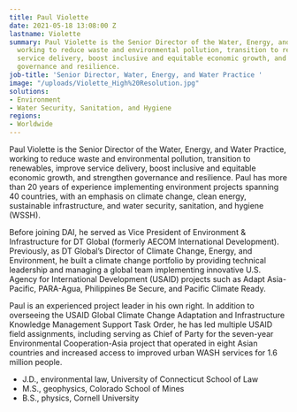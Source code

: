 ```yaml
---
title: Paul Violette
date: 2021-05-18 13:08:00 Z
lastname: Violette
summary: Paul Violette is the Senior Director of the Water, Energy, and Water Practice,
  working to reduce waste and environmental pollution, transition to renewables, improve
  service delivery, boost inclusive and equitable economic growth, and strengthen
  governance and resilience.
job-title: 'Senior Director, Water, Energy, and Water Practice '
image: "/uploads/Violette_High%20Resolution.jpg"
solutions:
- Environment
- Water Security, Sanitation, and Hygiene
regions:
- Worldwide
---
```


Paul Violette is the Senior Director of the Water, Energy, and Water Practice, working to reduce waste and environmental pollution, transition to renewables, improve service delivery, boost inclusive and equitable economic growth, and strengthen governance and resilience. Paul has more than 20 years of experience implementing environment projects spanning 40 countries, with an emphasis on climate change, clean energy, sustainable infrastructure, and water security, sanitation, and hygiene (WSSH). 

Before joining DAI, he served as Vice President of Environment & Infrastructure for DT Global (formerly AECOM International Development). Previously, as DT Global’s Director of Climate Change, Energy, and Environment, he built a climate change portfolio by providing technical leadership and managing a global team implementing innovative U.S. Agency for International Development (USAID) projects such as Adapt Asia-Pacific, PARA-Agua, Philippines Be Secure, and Pacific Climate Ready.

Paul is an experienced project leader in his own right. In addition to overseeing the USAID Global Climate Change Adaptation and Infrastructure Knowledge Management Support Task Order, he has led multiple USAID field assignments, including serving as Chief of Party for the seven-year Environmental Cooperation-Asia project that operated in eight Asian countries and increased access to improved urban WASH services for 1.6 million people.

* J.D., environmental law, University of Connecticut School of Law
* M.S., geophysics, Colorado School of Mines 
* B.S., physics, Cornell University
